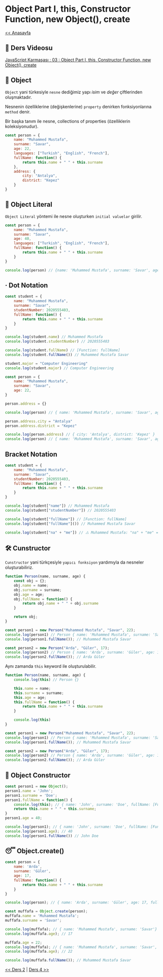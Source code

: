 # Object Part I, this, Constructor Function, new Object(), create

[<< Anasayfa](../readme.md)

## 🔗 Ders Videosu

[JavaScript Karmaşası : 03 : Object Part I, this, Constructor Function, new Object(), create](https://youtu.be/e1jKtF5cbAk)

## 🔐 Object

`Object` yani türkesiyle `nesne` dediğimiz yapı _isim_ ve _değer_ çiftlerinden oluşmaktadır.

Nesnenin özelliklerine (değişkenlerine) `property` denirken fonksiyonlarına `method` denir.

Bir başka tanım ile nesne, collections of properties (özelliklerin koleksiyonudur).

```javascript
const person = {
    name: "Muhammed Mustafa",
    surname: "Savar",
    age: 22,
    languages: ["Turkish", "English", "French"],
    fullName: function() {
        return this.name + " " + this.surname
    },
    address: {
        city: "Antalya",
        district: "Kepez"
    }
}
```

## 💈 Object Literal

`Object Literal` yöntemi ile nesne oluşturken `initial valuelar` girilir.

```javascript
const person = {
    name: "Muhammed Mustafa",
    surname: "Savar",
    age: 40,
    languages: ["Turkish", "English", "French"],
    fullName: function() {
        return this.name + " " + this.surname
    }
}

console.log(person) // {name: 'Muhammed Mustafa', surname: 'Savar', age: 40, languages: Array(3), fullName: ƒ}
```

## · Dot Notation

``` javascript
const student = {
    name: "Muhammed Mustafa",
    surname: "Savar",
    studentNumber: 2020555403,
    fullName: function() {
        return this.name + " " + this.surname
    }
}

console.log(student.name) // Muhammed Mustafa
console.log(student.studentNumber) // 2020555403

console.log(student.fullName) // [Function: fullName]
console.log(student.fullName()) // Muhammed Mustafa Savar

student.major = "Computer Engineering"
console.log(student.major) // Computer Engineering
```

```javascript
const person = {
    name: "Muhammed Mustafa",
    surname: "Savar",
    age: 22,
}

person.address = {}

console.log(person) // { name: 'Muhammed Mustafa', surname: 'Savar', age: 22, address: {} }

person.address.city = "Antalya"
person.address.district = "Kepez"

console.log(person.address) // { city: 'Antalya', district: 'Kepez' }
console.log(person) // { name: 'Muhammed Mustafa', surname: 'Savar', age: 22, address: { city: 'Antalya', district: 'Kepez' } }
```

## Bracket Notation

```javascript
const student = {
    name: "Muhammed Mustafa",
    surname: "Savar",
    studentNumber: 2020555403,
    fullName: function() {
        return this.name + " " + this.surname
    }
}

console.log(student["name"]) // Muhammed Mustafa
console.log(student["studentNumber"]) // 2020555403

console.log(student["fullName"]) // [Function: fullName]
console.log(student["fullName"]()) // Muhammed Mustafa Savar

console.log(student["na" + "me"]) // ⚠️ Muhammed Mustafa: "na" + "me" => "name"
```

## 🛠️ Cunstructor

`Cunstructor` yani türkçesiyle `yapıcı fonksiyon` yardımıyla da nesneler oluşturabiliriz.

```javascript
function Person(name, surname, age) {
    const obj = {};
    obj.name = name;
    obj.surname = surname;
    obj.age = age;
    obj.fullName = function() {
        return obj.name + " " + obj.surname
    }

    return obj;
}

const person1 = new Person("Muhammed Mustafa", "Savar", 22);
console.log(person1) // Person { name: 'Muhammed Mustafa', surname: 'Savar', age: 22, fullName: [Function (anonymous)] }
console.log(person1.fullName()); // Muhammed Mustafa Savar

const person2 = new Person("Arda", "Güler", 17);
console.log(person2) // Person { name: 'Arda', surname: 'Güler', age: 17, fullName: [Function (anonymous)] }
console.log(person2.fullName()); // Arda Güler
```

Aynı zamanda `this` keyword ile oluşturulabilir.

```javascript
function Person(name, surname, age) {
    console.log(this) // Person {}

    this.name = name;
    this.surname = surname;
    this.age = age;
    this.fullName = function() {
        return this.name + " " + this.surname
    }

    console.log(this)
} 

const person1 = new Person("Muhammed Mustafa", "Savar", 22);
console.log(person1) // Person { name: 'Muhammed Mustafa', surname: 'Savar', age: 22, fullName: [Function (anonymous)] }
console.log(person1.fullName()); // Muhammed Mustafa Savar

const person2 = new Person("Arda", "Güler", 17);
console.log(person2) // Person { name: 'Arda', surname: 'Güler', age: 17, fullName: [Function (anonymous)] }
console.log(person2.fullName()); // Arda Güler
```

## 🫡 Object Constructor

```javascript
const person1 = new Object();
person1.name = 'John';
person1.surname = 'Doe';
person1.fullName = function() {
    console.log(this); // { name: 'John', surname: 'Doe', fullName: [Function (anonymous)], age: 40 }
    return this.name + " " + this.surname;
}
person1.age = 40;

console.log(person1); // { name: 'John', surname: 'Doe', fullName: [Function (anonymous)], age: 40 }
console.log(person1.age); // 40
console.log(person1.fullName()) // John Doe

```

## 😴 Object.create()

```javascript
const person = {
    name: 'Arda',
    surname: 'Güler',
    age: 17,
    fullName: function() {
        return this.name + " " + this.surname
    }
}

console.log(person); // { name: 'Arda', surname: 'Güler', age: 17, fullName: [Function: fullName] }

const muffafa = Object.create(person);
muffafa.name = 'Muhammed Mustafa';
muffafa.surname = 'Savar';

console.log(muffafa); // { name: 'Muhammed Mustafa', surname: 'Savar'}
console.log(muffafa.age); // 17

muffafa.age = 22;
console.log(muffafa); // { name: 'Muhammed Mustafa', surname: 'Savar', age: 22 }
console.log(muffafa.age); // 22

console.log(muffafa.fullName()); // Muhammed Mustafa Savar
```

[<< Ders 2](../02/readme.md) | [Ders 4 >>](../04/readme.md)
